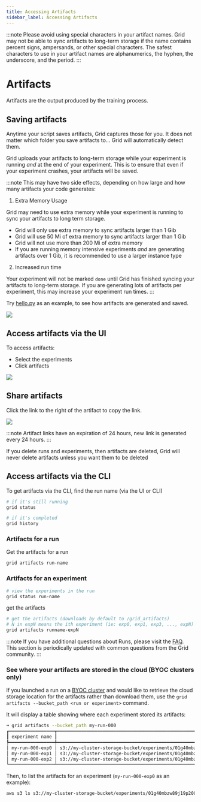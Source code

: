 ```yaml
---
title: Accessing Artifacts
sidebar_label: Accessing Artifacts
---
```


:::note
Please avoid using special characters in your artifact names. Grid may not be able to sync artifacts to long-term storage if the name contains percent signs, ampersands, or other special characters. The safest characters to use in your artifact names are alphanumerics, the hyphen, the underscore, and the period.
:::

# Artifacts
Artifacts are the output produced by the training process.

## Saving artifacts

Anytime your script saves artifacts, Grid captures those for you. It does not matter which folder you save artifacts to... Grid will automatically detect them.

Grid uploads your artifacts to long-term storage while your experiment is running *and* at the end of your experiment. This is to ensure that even if your experiment crashes, your artifacts will be saved.

:::note
This may have two side effects, depending on how large and how many artifacts your code generates:

1. Extra Memory Usage

Grid may need to use extra memory while your experiment is running to sync your artifacts to long term storage.
  - Grid will only use extra memory to sync artifacts larger than 1 Gib
  - Grid will use 50 Mi of extra memory to sync artifacts larger than 1 Gib
  - Grid will not use more than 200 Mi of extra memory
  - If you are running memory intensive experiments *and* are generating artifacts over 1 Gib, it is recommended to use a larger instance type

2. Increased run time

Your experiment will not be marked `done` until Grid has finished syncing your artifacts to long-term storage. If you are generating lots of artifacts per experiment, this may increase your experiment run times.
:::

Try [hello.py](https://github.com/williamFalcon/hello/blob/main/hello.py) as an example, to see how artifacts are generated and saved. 

![](/images/runs/runs-artifacts.png)

## Access artifacts via the UI

To access artifacts:

* Select the experiments
* Click artifacts

![](/images/runs/art.gif)

## Share artifacts

Click the link to the right of the artifact to copy the link.

![](/images/runs/sharing-artifacts.png)

:::note
Artifact links have an expiration of 24 hours, new link is generated every 24 hours.
:::

If you delete runs and experiments, then artifacts are deleted, Grid will never delete artifacts unless you want them to be deleted

## Access artifacts via the CLI

To get artifacts via the CLI, find the run name (via the UI or CLI)

```bash
# if it's still running
grid status

# if it's completed
grid history
```

### Artifacts for a run

Get the artifacts for a run

```bash
grid artifacts run-name
```

### Artifacts for an experiment

```bash
# view the experiments in the run
grid status run-name
```

get the artifacts

```bash
# get the artifacts (downloads by default to /grid_artifacts)
# N in expN means the ith experiment (ie: exp0, exp1, exp3, ..., expN)
grid artifacts runname-expN
```
:::note
If you have additional questions about Runs, please visit the [FAQ](https://docs.grid.ai/features/runs/faq). This section is periodically updated with common questions from the Grid community.
:::


### See where your artifacts are stored in the cloud (BYOC clusters only)

If you launched a run on a [BYOC cluster](../../../platform/2_Custom%20Cloud%20Credentials/1_byoc.md)
and would like to retrieve the cloud storage location for the artifacts rather than download them,
use the `grid artifacts --bucket_path <run or experiment>` command.

It will display a table showing where each experiment stored its artifacts:
```bash
➜ grid artifacts --bucket_path my-run-000
┏━━━━━━━━━━━━━━━━━┳━━━━━━━━━━━━━━━━━━━━━━━━━━━━━━━━━━━━━━━━━━━━━━━━━━━━━━━━━━━━━━━━━━━━━━━━━━━━━━━━━━┓
┃ experiment name ┃                                                         bucket path to artifacts ┃
┡━━━━━━━━━━━━━━━━━╇━━━━━━━━━━━━━━━━━━━━━━━━━━━━━━━━━━━━━━━━━━━━━━━━━━━━━━━━━━━━━━━━━━━━━━━━━━━━━━━━━━┩
│ my-run-000-exp0 │ s3://my-cluster-storage-bucket/experiments/01g40mbzw89j19p20000000000/artifacts/ │
│ my-run-000-exp1 │ s3://my-cluster-storage-bucket/experiments/01g40mbzw8arz3ds0000000001/artifacts/ │
│ my-run-000-exp2 │ s3://my-cluster-storage-bucket/experiments/01g40mbzw8g8xdtz0000000002/artifacts/ │
└─────────────────┴──────────────────────────────────────────────────────────────────────────────────┘
```

Then, to list the artifacts for an experiment (`my-run-000-exp0` as an example):
```bash
aws s3 ls s3://my-cluster-storage-bucket/experiments/01g40mbzw89j19p20000000000/artifacts/
```
